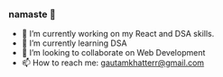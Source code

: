 ### namaste 🙏


- 🔭 I’m currently working on my React and DSA skills.
- 🌱 I’m currently learning DSA
- 👯 I’m looking to collaborate on Web Development
- 📫 How to reach me: gautamkhatterr@gmail.com
